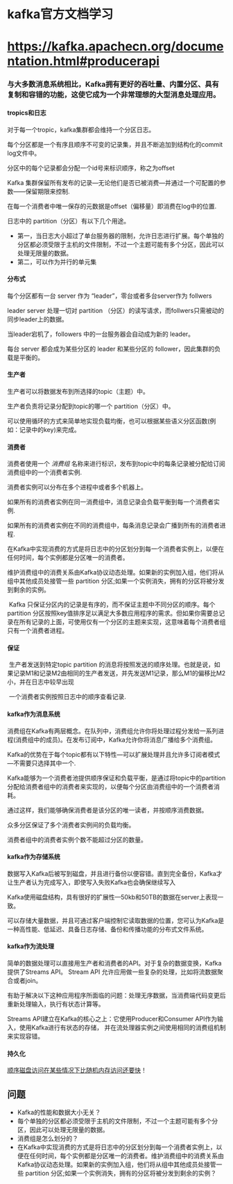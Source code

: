 # kafka官方文档学习

# https://kafka.apachecn.org/documentation.html#producerapi

### 与大多数消息系统相比，Kafka拥有更好的吞吐量、内置分区、具有复制和容错的功能，这使它成为一个非常理想的大型消息处理应用。

#### tropics和日志

对于每一个tropic，kafka集群都会维持一个分区日志。

每个分区都是一个有序且顺序不可变的记录集，并且不断追加到结构化的commit log文件中。

分区中的每个记录都会分配一个id号来标识顺序，称之为offset

Kafka 集群保留所有发布的记录—无论他们是否已被消费—并通过一个可配置的参数——保留期限来控制.

在每一个消费者中唯一保存的元数据是offset（偏移量）即消费在log中的位置.

日志中的 partition（分区）有以下几个用途。

- 第一，当日志大小超过了单台服务器的限制，允许日志进行扩展。每个单独的分区都必须受限于主机的文件限制，不过一个主题可能有多个分区，因此可以处理无限量的数据。
- 第二，可以作为并行的单元集

#### 分布式

每个分区都有一台 server 作为 “leader”，零台或者多台server作为 follwers 

leader server 处理一切对 partition （分区）的读写请求，而follwers只需被动的同步leader上的数据。

当leader宕机了，followers 中的一台服务器会自动成为新的 leader。

每台 server 都会成为某些分区的 leader 和某些分区的 follower，因此集群的负载是平衡的。    

#### 生产者

生产者可以将数据发布到所选择的topic（主题）中。

生产者负责将记录分配到topic的哪一个 partition（分区）中。

可以使用循环的方式来简单地实现负载均衡，也可以根据某些语义分区函数(例如：记录中的key)来完成。

#### 消费者

消费者使用一个 *消费组* 名称来进行标识，发布到topic中的每条记录被分配给订阅消费组中的一个消费者实例.

消费者实例可以分布在多个进程中或者多个机器上。    

如果所有的消费者实例在同一消费组中，消息记录会负载平衡到每一个消费者实例.

如果所有的消费者实例在不同的消费组中，每条消息记录会广播到所有的消费者进程.    

在Kafka中实现消费的方式是将日志中的分区划分到每一个消费者实例上，以便在任何时间，每个实例都是分区唯一的消费者。

​	维护消费组中的消费关系由Kafka协议动态处理。如果新的实例加入组，他们将从组中其他成员处接管一些 partition 分区;如果一个实例消失，拥有的分区将被分发到剩余的实例。    

​	Kafka 只保证分区内的记录是有序的，而不保证主题中不同分区的顺序。每个 partition 分区按照key值排序足以满足大多数应用程序的需求。但如果你需要总记录在所有记录的上面，可使用仅有一个分区的主题来实现，这意味着每个消费者组只有一个消费者进程。    

#### 保证

​	生产者发送到特定topic partition 的消息将按照发送的顺序处理。也就是说，如果记录M1和记录M2由相同的生产者发送，并先发送M1记录，那么M1的偏移比M2小，并在日志中较早出现

​	一个消费者实例按照日志中的顺序查看记录.

#### kafka作为消息系统

消费组在Kafka有两层概念。在队列中，消费组允许你将处理过程分发给一系列进程(消费组中的成员)。在发布订阅中，Kafka允许你将消息广播给多个消费组。

Kafka的优势在于每个topic都有以下特性—可以扩展处理并且允许多订阅者模式—不需要只选择其中一个.    

Kafka能够为一个消费者池提供顺序保证和负载平衡，是通过将topic中的partition分配给消费者组中的消费者来实现的，以便每个分区由消费组中的一个消费者消耗。

通过这样，我们能够确保消费者是该分区的唯一读者，并按顺序消费数据。        

众多分区保证了多个消费者实例间的负载均衡。

消费者组中的消费者实例个数不能超过分区的数量。    

#### kafka作为存储系统

数据写入Kafka后被写到磁盘，并且进行备份以便容错。直到完全备份，Kafka才让生产者认为完成写入，即使写入失败Kafka也会确保继续写入

Kafka使用磁盘结构，具有很好的扩展性—50kb和50TB的数据在server上表现一致。

可以存储大量数据，并且可通过客户端控制它读取数据的位置，您可认为Kafka是一种高性能、低延迟、具备日志存储、备份和传播功能的分布式文件系统。

#### kafka作为流处理

简单的数据处理可以直接用生产者和消费者的API。对于复杂的数据变换，Kafka提供了Streams API。        Stream API 允许应用做一些复杂的处理，比如将流数据聚合或者join。    

有助于解决以下这种应用程序所面临的问题：处理无序数据，当消费端代码变更后重新处理输入，执行有状态计算等。    

Streams API建立在Kafka的核心之上：它使用Producer和Consumer API作为输入，使用Kafka进行有状态的存储，        并在流处理器实例之间使用相同的消费组机制来实现容错。  

####  持久化

[顺序磁盘访问在某些情况下比随机内存访问还要快](http://deliveryimages.acm.org/10.1145/1570000/1563874/jacobs3.jpg)！



## 问题

- Kafka的性能和数据大小无关？
- 每个单独的分区都必须受限于主机的文件限制，不过一个主题可能有多个分区，因此可以处理无限量的数据。
- 消费组是怎么划分的？
- 在Kafka中实现消费的方式是将日志中的分区划分到每一个消费者实例上，以便在任何时间，每个实例都是分区唯一的消费者。维护消费组中的消费关系由Kafka协议动态处理。如果新的实例加入组，他们将从组中其他成员处接管一些 partition 分区;如果一个实例消失，拥有的分区将被分发到剩余的实例？